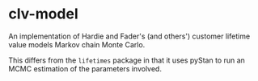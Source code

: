 # clv-model
An implementation of Hardie and Fader's (and others') customer lifetime value models Markov chain Monte Carlo.

This differs from the `lifetimes` package in that it uses pyStan to run an MCMC estimation of the parameters involved.
